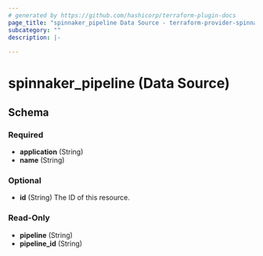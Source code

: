 ```yaml
---
# generated by https://github.com/hashicorp/terraform-plugin-docs
page_title: "spinnaker_pipeline Data Source - terraform-provider-spinnaker"
subcategory: ""
description: |-
  
---
```


# spinnaker_pipeline (Data Source)





<!-- schema generated by tfplugindocs -->
## Schema

### Required

- **application** (String)
- **name** (String)

### Optional

- **id** (String) The ID of this resource.

### Read-Only

- **pipeline** (String)
- **pipeline_id** (String)


